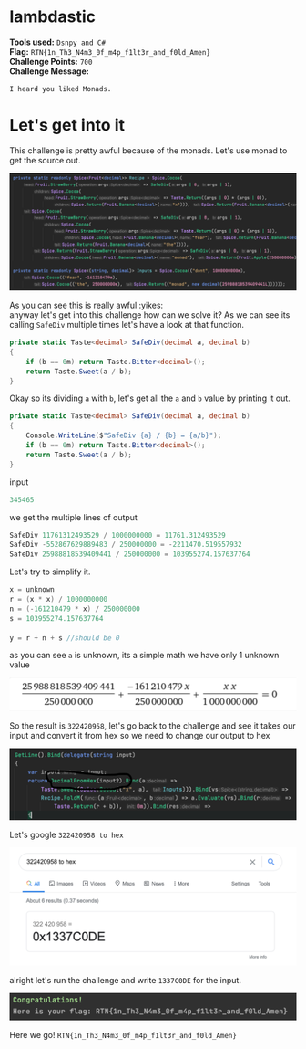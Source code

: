 **lambdastic**
==========
**Tools used:** `Dsnpy and C#`\
**Flag:** `RTN{1n_Th3_N4m3_0f_m4p_f1lt3r_and_f0ld_Amen}`\
**Challenge Points:** `700`\
**Challenge Message:**
```
I heard you liked Monads.
```
**Let's get into it**
==========

This challenge is pretty awful because of the monads.
Let's use monad to get the source out.

![Lambda](lambda.png)

As you can see this is really awful :yikes:\
anyway let's get into this challenge how can we solve it?
As we can see its calling `SafeDiv` multiple times let's have a look at that function.

```c#
private static Taste<decimal> SafeDiv(decimal a, decimal b)
{
    if (b == 0m) return Taste.Bitter<decimal>();
    return Taste.Sweet(a / b);
}
```

Okay so its dividing `a` with `b`, let's get all the `a` and `b` value by printing it out.

```c#
private static Taste<decimal> SafeDiv(decimal a, decimal b)
{
    Console.WriteLine($"SafeDiv {a} / {b} = {a/b}");
    if (b == 0m) return Taste.Bitter<decimal>();
    return Taste.Sweet(a / b);
}
```

input
```c#
345465
```
we get the multiple lines of output
```c#
SafeDiv 11761312493529 / 1000000000 = 11761.312493529
SafeDiv -552867629889483 / 250000000 = -2211470.519557932
SafeDiv 25988818539409441 / 250000000 = 103955274.157637764
```
Let's try to simplify it.
```c#
x = unknown
r = (x * x) / 1000000000
n = (-161210479 * x) / 250000000
s = 103955274.157637764

y = r + n + s //should be 0
```

as you can see `a` is unknown, its a simple math we have only 1 unknown value

![math](math.png)

So the result is `322420958`, let's go back to the challenge and see it takes our input and convert it from hex so we need to change our output to hex

![fromHex](fromHex.png)

Let's google `322420958 to hex`

![leetCode](1337C0DE.png)

alright let's run the challenge and write `1337C0DE` for the input.

![flag](flag.png)

Here we go! `RTN{1n_Th3_N4m3_0f_m4p_f1lt3r_and_f0ld_Amen}`